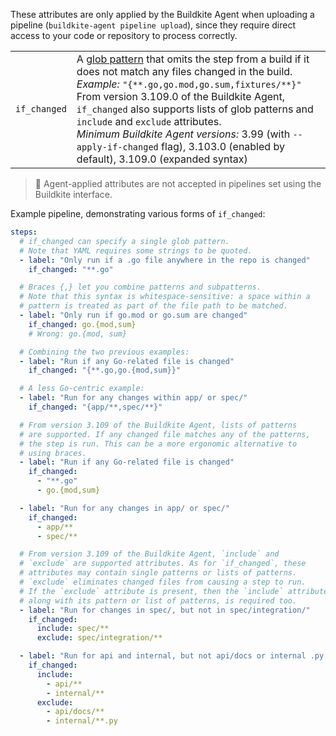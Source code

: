 These attributes are only applied by the Buildkite Agent when uploading a pipeline (`buildkite-agent pipeline upload`), since they require direct access to your code or repository to process correctly.

<table>
  <tr>
    <td><code>if_changed</code></td>
    <td>
      A <a href="/docs/pipelines/configure/glob-pattern-syntax">glob pattern</a> that omits the step from a build if it does not match any files changed in the build. <br/>
      <em>Example:</em> <code>"{**.go,go.mod,go.sum,fixtures/**}"</code><br/>
      From version 3.109.0 of the Buildkite Agent, <code>if_changed</code> also supports lists of glob patterns and <code>include</code> and <code>exclude</code> attributes.<br/>
      <em>Minimum Buildkite Agent versions:</em> 3.99 (with <code>--apply-if-changed</code> flag), 3.103.0 (enabled by default), 3.109.0 (expanded syntax)
    </td>
  </tr>
</table>

> 🚧
> Agent-applied attributes are not accepted in pipelines set using the Buildkite interface.

Example pipeline, demonstrating various forms of `if_changed`:

```yaml
steps:
  # if_changed can specify a single glob pattern.
  # Note that YAML requires some strings to be quoted.
  - label: "Only run if a .go file anywhere in the repo is changed"
    if_changed: "**.go"

  # Braces {,} let you combine patterns and subpatterns.
  # Note that this syntax is whitespace-sensitive: a space within a
  # pattern is treated as part of the file path to be matched.
  - label: "Only run if go.mod or go.sum are changed"
    if_changed: go.{mod,sum}
    # Wrong: go.{mod, sum}

  # Combining the two previous examples:
  - label: "Run if any Go-related file is changed"
    if_changed: "{**.go,go.{mod,sum}}"

  # A less Go-centric example:
  - label: "Run for any changes within app/ or spec/"
    if_changed: "{app/**,spec/**}"

  # From version 3.109 of the Buildkite Agent, lists of patterns
  # are supported. If any changed file matches any of the patterns,
  # the step is run. This can be a more ergonomic alternative to
  # using braces.
  - label: "Run if any Go-related file is changed"
    if_changed:
      - "**.go"
      - go.{mod,sum}

  - label: "Run for any changes in app/ or spec/"
    if_changed:
      - app/**
      - spec/**

  # From version 3.109 of the Buildkite Agent, `include` and
  # `exclude` are supported attributes. As for `if_changed`, these
  # attributes may contain single patterns or lists of patterns.
  # `exclude` eliminates changed files from causing a step to run.
  # If the `exclude` attribute is present, then the `include` attribute,
  # along with its pattern or list of patterns, is required too.
  - label: "Run for changes in spec/, but not in spec/integration/"
    if_changed:
      include: spec/**
      exclude: spec/integration/**

  - label: "Run for api and internal, but not api/docs or internal .py files"
    if_changed:
      include:
        - api/**
        - internal/**
      exclude:
        - api/docs/**
        - internal/**.py
```
